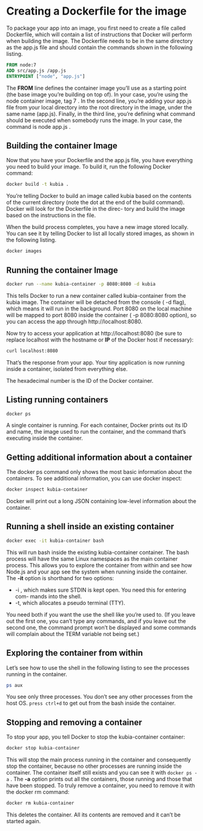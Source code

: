 # Creating a Dockerfile for the image

To package your app into an image, you first need to create a file called Dockerfile,
which will contain a list of instructions that Docker will perform when building the
image. The Dockerfile needs to be in the same directory as the app.js file and should
contain the commands shown in the following listing.

```Dockerfile
FROM node:7
ADD src/app.js /app.js
ENTRYPOINT ["node", "app.js"]
```

The **FROM** line defines the container image you’ll use as a starting point (the base
image you’re building on top of). In your case, you’re using the node container image,
tag 7 . In the second line, you’re adding your app.js file from your local directory into
the root directory in the image, under the same name (app.js). Finally, in the third
line, you’re defining what command should be executed when somebody runs the
image. In your case, the command is node app.js .


## Building the container Image

Now that you have your Dockerfile and the app.js file, you have everything you need
to build your image. To build it, run the following Docker command:

```bash
docker build -t kubia .
```

You’re telling Docker to
build an image called kubia based on the contents of the current directory (note the
dot at the end of the build command). Docker will look for the Dockerfile in the direc-
tory and build the image based on the instructions in the file.

When the build process completes, you have a new image stored locally. You can see it
by telling Docker to list all locally stored images, as shown in the following listing.

```bash
docker images
```
## Running the container Image

```bash
docker run --name kubia-container -p 8080:8080 -d kubia
```
This tells Docker to run a new container called kubia-container from the kubia
image. The container will be detached from the console ( -d flag), which means it will
run in the background. Port 8080 on the local machine will be mapped to port 8080
inside the container ( -p 8080:8080 option), so you can access the app through
http://localhost:8080.

Now try to access your application at http://localhost:8080 (be sure to replace localhost with the hostname or **IP** of the Docker host if necessary):

```bash
curl localhost:8080
```
That’s the response from your app. Your tiny application is now running inside a container, isolated from everything else.

The hexadecimal number is the ID of the Docker container.

## Listing running containers

```bash
docker ps
```
A single container is running. For each container, Docker prints out its ID and name,
the image used to run the container, and the command that’s executing inside the
container.


## Getting additional information about a container

The docker ps command only shows the most basic information about the containers.
To see additional information, you can use docker inspect:

```bash
docker inspect kubia-container
```

Docker will print out a long JSON containing low-level information about the container.

## Running a shell inside an existing container

```bash
docker exec -it kubia-container bash
```

This will run bash inside the existing kubia-container container. The bash process
will have the same Linux namespaces as the main container process. This allows you
to explore the container from within and see how Node.js and your app see the system
when running inside the container. The **-it** option is shorthand for two options:

- -i , which makes sure STDIN is kept open. You need this for entering com-
mands into the shell.
- -t, which allocates a pseudo terminal (TTY).

You need both if you want the use the shell like you’re used to. (If you leave out the
first one, you can’t type any commands, and if you leave out the second one, the command prompt won’t be displayed and some commands will complain about the TERM
variable not being set.)


## Exploring the container from within

Let’s see how to use the shell in the following listing to see the processes running in
the container.

```bash
ps aux
```

You see only three processes. You don’t see any other processes from the host OS. `press ctrl+d` to get out from the bash inside the container.

## Stopping and removing a container

To stop your app, you tell Docker to stop the kubia-container container:
```bash
docker stop kubia-container
```

This will stop the main process running in the container and consequently stop the
container, because no other processes are running inside the container. The container itself still exists and you can see it with `docker ps -a` . The **-a** option prints out
all the containers, those running and those that have been stopped. To truly remove a
container, you need to remove it with the docker rm command:

```bash
docker rm kubia-container
```

This deletes the container. All its contents are removed and it can’t be started again.
